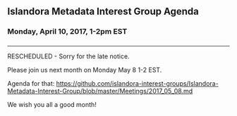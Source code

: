## Islandora Metadata Interest Group Agenda
### Monday, April 10, 2017, 1-2pm EST
### 
---
RESCHEDULED - Sorry for the late notice.

Please join us next month on Monday May 8 1-2 EST.

Agenda for that: https://github.com/islandora-interest-groups/Islandora-Metadata-Interest-Group/blob/master/Meetings/2017_05_08.md

We wish  you all a good month! 
